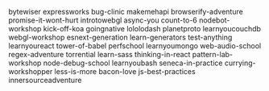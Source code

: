 bytewiser
expressworks
bug-clinic
makemehapi
browserify-adventure
promise-it-wont-hurt
introtowebgl
async-you
count-to-6
nodebot-workshop
kick-off-koa
goingnative
lololodash
planetproto
learnyoucouchdb
webgl-workshop
esnext-generation
learn-generators
test-anything
learnyoureact
tower-of-babel
perfschool
learnyoumongo
web-audio-school
regex-adventure
torrential
learn-sass
thinking-in-react
pattern-lab-workshop
node-debug-school
learnyoubash
seneca-in-practice
currying-workshopper
less-is-more
bacon-love
js-best-practices
innersourceadventure
